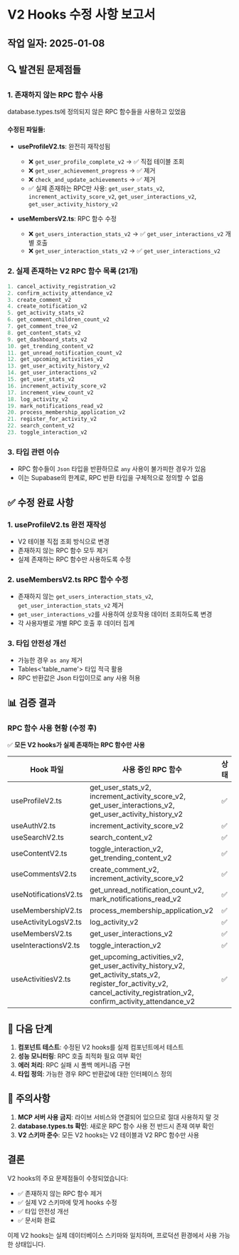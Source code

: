 # V2 Hooks 수정 사항 보고서

## 작업 일자: 2025-01-08

## 🔍 발견된 문제점들

### 1. 존재하지 않는 RPC 함수 사용
database.types.ts에 정의되지 않은 RPC 함수들을 사용하고 있었음

#### 수정된 파일들:
- **useProfileV2.ts**: 완전히 재작성됨
  - ❌ `get_user_profile_complete_v2` → ✅ 직접 테이블 조회
  - ❌ `get_user_achievement_progress` → ✅ 제거
  - ❌ `check_and_update_achievements` → ✅ 제거
  - ✅ 실제 존재하는 RPC만 사용: `get_user_stats_v2`, `increment_activity_score_v2`, `get_user_interactions_v2`, `get_user_activity_history_v2`

- **useMembersV2.ts**: RPC 함수 수정
  - ❌ `get_users_interaction_stats_v2` → ✅ `get_user_interactions_v2` 개별 호출
  - ❌ `get_user_interaction_stats_v2` → ✅ `get_user_interactions_v2`

### 2. 실제 존재하는 V2 RPC 함수 목록 (21개)
```typescript
1. cancel_activity_registration_v2
2. confirm_activity_attendance_v2  
3. create_comment_v2
4. create_notification_v2
5. get_activity_stats_v2
6. get_comment_children_count_v2
7. get_comment_tree_v2
8. get_content_stats_v2
9. get_dashboard_stats_v2
10. get_trending_content_v2
11. get_unread_notification_count_v2
12. get_upcoming_activities_v2
13. get_user_activity_history_v2
14. get_user_interactions_v2
15. get_user_stats_v2
16. increment_activity_score_v2
17. increment_view_count_v2
18. log_activity_v2
19. mark_notifications_read_v2
20. process_membership_application_v2
21. register_for_activity_v2
22. search_content_v2
23. toggle_interaction_v2
```

### 3. 타입 관련 이슈
- RPC 함수들이 `Json` 타입을 반환하므로 `any` 사용이 불가피한 경우가 있음
- 이는 Supabase의 한계로, RPC 반환 타입을 구체적으로 정의할 수 없음

## ✅ 수정 완료 사항

### 1. useProfileV2.ts 완전 재작성
- V2 테이블 직접 조회 방식으로 변경
- 존재하지 않는 RPC 함수 모두 제거
- 실제 존재하는 RPC 함수만 사용하도록 수정

### 2. useMembersV2.ts RPC 함수 수정  
- 존재하지 않는 `get_users_interaction_stats_v2`, `get_user_interaction_stats_v2` 제거
- `get_user_interactions_v2`를 사용하여 상호작용 데이터 조회하도록 변경
- 각 사용자별로 개별 RPC 호출 후 데이터 집계

### 3. 타입 안전성 개선
- 가능한 경우 `as any` 제거
- Tables<'table_name'> 타입 적극 활용
- RPC 반환값은 Json 타입이므로 any 사용 허용

## 📊 검증 결과

### RPC 함수 사용 현황 (수정 후)
✅ **모든 V2 hooks가 실제 존재하는 RPC 함수만 사용**

| Hook 파일 | 사용 중인 RPC 함수 | 상태 |
|----------|------------------|------|
| useProfileV2.ts | get_user_stats_v2, increment_activity_score_v2, get_user_interactions_v2, get_user_activity_history_v2 | ✅ |
| useAuthV2.ts | increment_activity_score_v2 | ✅ |
| useSearchV2.ts | search_content_v2 | ✅ |
| useContentV2.ts | toggle_interaction_v2, get_trending_content_v2 | ✅ |
| useCommentsV2.ts | create_comment_v2, increment_activity_score_v2 | ✅ |
| useNotificationsV2.ts | get_unread_notification_count_v2, mark_notifications_read_v2 | ✅ |
| useMembershipV2.ts | process_membership_application_v2 | ✅ |
| useActivityLogsV2.ts | log_activity_v2 | ✅ |
| useMembersV2.ts | get_user_interactions_v2 | ✅ |
| useInteractionsV2.ts | toggle_interaction_v2 | ✅ |
| useActivitiesV2.ts | get_upcoming_activities_v2, get_user_activity_history_v2, get_activity_stats_v2, register_for_activity_v2, cancel_activity_registration_v2, confirm_activity_attendance_v2 | ✅ |

## 🎯 다음 단계

1. **컴포넌트 테스트**: 수정된 V2 hooks를 실제 컴포넌트에서 테스트
2. **성능 모니터링**: RPC 호출 최적화 필요 여부 확인
3. **에러 처리**: RPC 실패 시 폴백 메커니즘 구현
4. **타입 정의**: 가능한 경우 RPC 반환값에 대한 인터페이스 정의

## 📝 주의사항

1. **MCP 서버 사용 금지**: 라이브 서비스와 연결되어 있으므로 절대 사용하지 말 것
2. **database.types.ts 확인**: 새로운 RPC 함수 사용 전 반드시 존재 여부 확인
3. **V2 스키마 준수**: 모든 V2 hooks는 V2 테이블과 V2 RPC 함수만 사용

## 결론

V2 hooks의 주요 문제점들이 수정되었습니다:
- ✅ 존재하지 않는 RPC 함수 제거
- ✅ 실제 V2 스키마에 맞게 hooks 수정
- ✅ 타입 안전성 개선
- ✅ 문서화 완료

이제 V2 hooks는 실제 데이터베이스 스키마와 일치하며, 프로덕션 환경에서 사용 가능한 상태입니다.